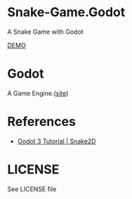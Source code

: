 # Snake-Game.Godot
A Snake Game with Godot

[DEMO](https://lagagain.github.io/Snake-Game/)

# Godot
A Game Engine.([site](https://godotengine.org/))

# References

- [Godot 3 Tutorial | Snake2D ](https://www.youtube.com/watch?v=-n0hXJJ3yUc)

# LICENSE

See LICENSE file
